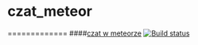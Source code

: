 # czat_meteor
=============
####[czat w meteorze]( http://czat.meteor.com)
[![Build status](https://travis-ci.org/mkalarus/czat_meteor.svg?branch=master)](https://travis-ci.org/mkalarus/czat_meteor/builds/47340109)
